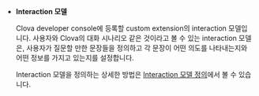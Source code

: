 * **Interaction 모델**

	Clova developer console에 등록할 custom extension의 interaction 모델입니다. 사용자와 Clova의 대화 시나리오 같은 것이라고 볼 수 있는 interaction 모델은, 사용자가 질문할 만한 문장들을 정의하고 각 문장이 어떤 의도를 나타내는지와 어떤 정보를 가지고 있는지를 설정합니다.

	Interaction 모델을 정의하는 상세한 방법은 [Interaction 모델 정의](/Design/Design_Custom_Extension.md#DefineInteractionModel)에서 볼 수 있습니다.

